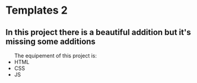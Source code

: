 # Templates 2
<h2>In this project there is a beautiful addition but it's missing some additions</h2>
<ul>The equipement of this project is:
<li>HTML</li>
<li>CSS</li>
<li>JS</li>
</ul>
